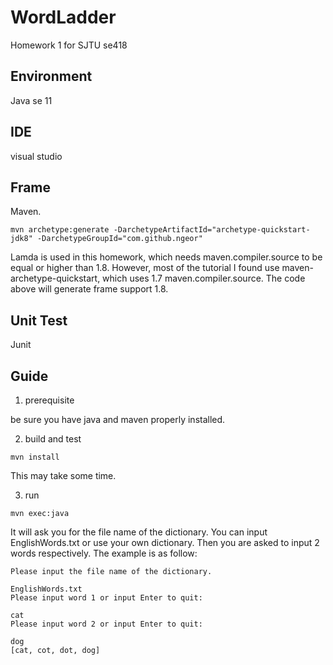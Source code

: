 # WordLadder
Homework 1 for SJTU se418
## Environment
Java se 11
## IDE
visual studio
## Frame
Maven. 
```
mvn archetype:generate -DarchetypeArtifactId="archetype-quickstart-jdk8" -DarchetypeGroupId="com.github.ngeor"
```
Lamda is used in this homework, which needs maven.compiler.source to be equal or higher than 1.8. However, most of the tutorial I found use maven-archetype-quickstart, which uses 1.7 maven.compiler.source. The code above will generate frame support 1.8.
## Unit Test
Junit
## Guide
1. prerequisite

be sure you have java and maven properly installed.

2. build and test

```
mvn install
```
This may take some time.

3. run

```
mvn exec:java
```
It will ask you for the file name of the dictionary. You can input EnglishWords.txt or use your own dictionary. Then you are asked to input 2 words respectively. The example is as follow:

```
Please input the file name of the dictionary.

EnglishWords.txt
Please input word 1 or input Enter to quit: 

cat
Please input word 2 or input Enter to quit: 

dog
[cat, cot, dot, dog]

```

